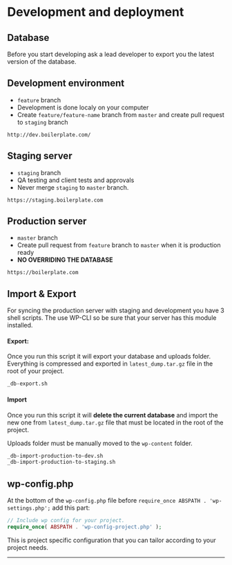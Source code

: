 # Development and deployment

## Database
Before you start developing ask a lead developer to export you the latest version of the database.

## Development environment
  * `feature` branch
  * Development is done localy on your computer
  * Create `feature/feature-name` branch from `master` and create pull request to `staging` branch
  ```
  http://dev.boilerplate.com/
  ```

## Staging server
  * `staging` branch
  * QA testing and client tests and approvals
  * Never merge `staging` to `master` branch.
  ```
  https://staging.boilerplate.com
  ```

## Production server
  * `master` branch
  * Create pull request from `feature` branch to `master` when it is production ready
  * **NO OVERRIDING THE DATABASE**
  ```
  https://boilerplate.com
  ```

## Import & Export
For syncing the production server with staging and development you have 3 shell scripts.
The use WP-CLI so be sure that your server has this module installed.

#### Export:
Once you run this script it will export your database and uploads folder. Everything is compressed and exported in `latest_dump.tar.gz` file in the root of your project.

```sh
_db-export.sh
```

#### Import
Once you run this script it will  **delete the current database** and import the new one from `latest_dump.tar.gz` file that must be located in the root of the project.

Uploads folder must be manually moved to the `wp-content` folder.

```sh
_db-import-production-to-dev.sh
_db-import-production-to-staging.sh
```

## wp-config.php
At the bottom of the `wp-config.php` file before `require_once ABSPATH . 'wp-settings.php';` add this part:

```php
// Include wp config for your project.
require_once( ABSPATH . 'wp-config-project.php' );
```
This is project specific configuration that you can tailor according to your project needs.

------------------------------------
